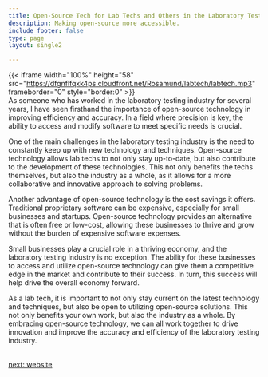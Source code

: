 ```yaml
---
title: Open-Source Tech for Lab Techs and Others in the Laboratory Testing  Industry
description: Making open-source more accessible.
include_footer: false
type: page
layout: single2

---
```


{{< iframe width="100%" height="58" src="https://dfgnflfqxk4ps.cloudfront.net/Rosamund/labtech/labtech.mp3" frameborder="0" style="border:0" >}}<br>
As someone who has worked in the laboratory testing industry for several years, I have seen firsthand the importance of open-source technology in improving efficiency and accuracy. In a field where precision is key, the ability to access and modify software to meet specific needs is crucial.

One of the main challenges in the laboratory testing industry is the need to constantly keep up with new technology and techniques. Open-source technology allows lab techs to not only stay up-to-date, but also contribute to the development of these technologies. This not only benefits the techs themselves, but also the industry as a whole, as it allows for a more collaborative and innovative approach to solving problems.

Another advantage of open-source technology is the cost savings it offers. Traditional proprietary software can be expensive, especially for small businesses and startups. Open-source technology provides an alternative that is often free or low-cost, allowing these businesses to thrive and grow without the burden of expensive software expenses.

Small businesses play a crucial role in a thriving economy, and the laboratory testing industry is no exception. The ability for these businesses to access and utilize open-source technology can give them a competitive edge in the market and contribute to their success. In turn, this success will help drive the overall economy forward.

As a lab tech, it is important to not only stay current on the latest technology and techniques, but also be open to utilizing open-source solutions. This not only benefits your own work, but also the industry as a whole. By embracing open-source technology, we can all work together to drive innovation and improve the accuracy and efficiency of the laboratory testing industry.

<br>
<a href="https://workdojos.com/labtech/website">next: website</a>
<br>
</p>